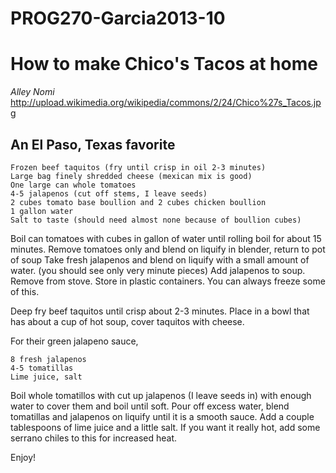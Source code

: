 PROG270-Garcia2013-10
=====================

How to make Chico's Tacos at home
=================================
*Alley Nomi*
http://upload.wikimedia.org/wikipedia/commons/2/24/Chico%27s_Tacos.jpg

An El Paso, Texas favorite
--------------------------

~~~~
Frozen beef taquitos (fry until crisp in oil 2-3 minutes)
Large bag finely shredded cheese (mexican mix is good)
One large can whole tomatoes
4-5 jalapenos (cut off stems, I leave seeds)
2 cubes tomato base boullion and 2 cubes chicken boullion
1 gallon water
Salt to taste (should need almost none because of boullion cubes)
~~~~

Boil can tomatoes with cubes in gallon of water until rolling boil for about 15 minutes.
Remove tomatoes only and blend on liquify in blender, return to pot of soup
Take fresh jalapenos and blend on liquify with a small amount of water. (you should see only very minute pieces)
Add jalapenos to soup. Remove from stove. Store in plastic containers. You can always freeze some of this.

Deep fry beef taquitos until crisp about 2-3 minutes. Place in a bowl that has about a cup of hot soup, cover taquitos with cheese.

For their green jalapeno sauce,

~~~~
8 fresh jalapenos
4-5 tomatillas
Lime juice, salt
~~~~

Boil whole tomatillos with cut up jalapenos (I leave seeds in) with enough water to cover them and boil until soft. Pour off excess water, blend tomatillas and jalapenos on liquify until it is a smooth sauce. Add a couple tablespoons of lime juice and a little salt. If you want it really hot, add some serrano chiles to this for increased heat.

Enjoy!

